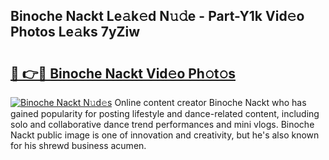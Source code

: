 ## Binoche Nackt Le𝚊k𝚎d N𝚞𝚍e - Part-Y1k Vid𝚎o Photos Le𝚊ks 7yZiw

# <h2><a href="http://fb1tij.evod.top/?m=Binoche+Nackt">🔗 👉🔴 Binoche Nackt Vid𝚎o Ph𝚘t𝚘s</a></h2>

[![Binoche Nackt N𝚞d𝚎s](https://i.imgur.com/8V9OHl7.gif)](http://fb1tij.evod.top/?m=Binoche+Nackt)
Online content creator Binoche Nackt who has gained popularity for posting lifestyle and dance-related content, including solo and collaborative dance trend performances and mini vlogs. Binoche Nackt public image is one of innovation and creativity, but he's also known for his shrewd business acumen. 
